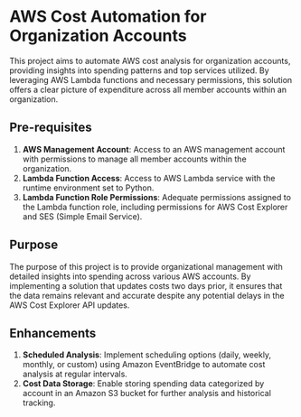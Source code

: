 # AWS Cost Automation for Organization Accounts

This project aims to automate AWS cost analysis for organization accounts, providing insights into spending patterns and top services utilized. By leveraging AWS Lambda functions and necessary permissions, this solution offers a clear picture of expenditure across all member accounts within an organization.


## Pre-requisites

1. **AWS Management Account**: Access to an AWS management account with permissions to manage all member accounts within the organization.
2. **Lambda Function Access**: Access to AWS Lambda service with the runtime environment set to Python.
3. **Lambda Function Role Permissions**: Adequate permissions assigned to the Lambda function role, including permissions for AWS Cost Explorer and SES (Simple Email Service).


## Purpose

The purpose of this project is to provide organizational management with detailed insights into spending across various AWS accounts. By implementing a solution that updates costs two days prior, it ensures that the data remains relevant and accurate despite any potential delays in the AWS Cost Explorer API updates.


## Enhancements

1. **Scheduled Analysis**: Implement scheduling options (daily, weekly, monthly, or custom) using Amazon EventBridge to automate cost analysis at regular intervals.
2. **Cost Data Storage**: Enable storing spending data categorized by account in an Amazon S3 bucket for further analysis and historical tracking.